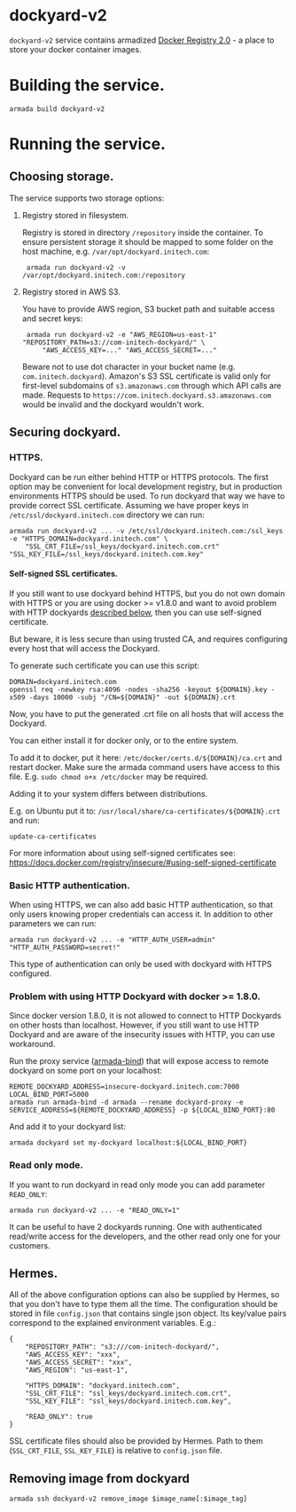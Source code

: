 # dockyard-v2

`dockyard-v2` service contains armadized [Docker Registry 2.0](https://github.com/docker/distribution) - a place to store
your docker container images.

# Building the service.

    armada build dockyard-v2


# Running the service.

## Choosing storage.

The service supports two storage options:

1. Registry stored in filesystem.

    Registry is stored in directory `/repository` inside the container.
    To ensure persistent storage it should be mapped to some folder on the host machine,
    e.g. `/var/opt/dockyard.initech.com`:

        armada run dockyard-v2 -v /var/opt/dockyard.initech.com:/repository


2. Registry stored in AWS S3.

    You have to provide AWS region, S3 bucket path and suitable access and secret keys:

        armada run dockyard-v2 -e "AWS_REGION=us-east-1" "REPOSITORY_PATH=s3://com-initech-dockyard/" \ 
            "AWS_ACCESS_KEY=..." "AWS_ACCESS_SECRET=..."

    Beware not to use dot character in your bucket name (e.g. `com.initech.dockyard`). Amazon's S3 SSL certificate
    is valid only for first-level subdomains of `s3.amazonaws.com` through which API calls are made.
    Requests to `https://com.initech.dockyard.s3.amazonaws.com` would be invalid and the dockyard wouldn't work.


## Securing dockyard.

### HTTPS.

Dockyard can be run either behind HTTP or HTTPS protocols.
The first option may be convenient for local development registry, but in production environments HTTPS should be used.
To run dockyard that way we have to provide correct SSL certificate.
Assuming we have proper keys in `/etc/ssl/dockyard.initech.com` directory we can run:

    armada run dockyard-v2 ... -v /etc/ssl/dockyard.initech.com:/ssl_keys -e "HTTPS_DOMAIN=dockyard.initech.com" \
        "SSL_CRT_FILE=/ssl_keys/dockyard.initech.com.crt" "SSL_KEY_FILE=/ssl_keys/dockyard.initech.com.key"

#### Self-signed SSL certificates.

If you still want to use dockyard behind HTTPS, but you do not own domain with HTTPS or you are using docker >= v1.8.0
and want to avoid problem with HTTP dockyards [described below](#problem-with-using-http-dockyard-with-docker--180),
then you can use self-signed certificate.

But beware, it is less secure than using trusted CA, and requires configuring every host that will access the
Dockyard.

To generate such certificate you can use this script:

    DOMAIN=dockyard.initech.com
    openssl req -newkey rsa:4096 -nodes -sha256 -keyout ${DOMAIN}.key -x509 -days 10000 -subj "/CN=${DOMAIN}" -out ${DOMAIN}.crt

Now, you have to put the generated .crt file on all hosts that will access the Dockyard.

You can either install it for docker only, or to the entire system.

To add it to docker, put it here: `/etc/docker/certs.d/${DOMAIN}/ca.crt` and restart docker.
Make sure the armada command users have access to this file. E.g. `sudo chmod o+x /etc/docker` may be required.

Adding it to your system differs between distributions.

E.g. on Ubuntu put it to:
`/usr/local/share/ca-certificates/${DOMAIN}.crt`
and run:

    update-ca-certificates

For more information about using self-signed certificates see:
https://docs.docker.com/registry/insecure/#using-self-signed-certificate

### Basic HTTP authentication.

When using HTTPS, we can also add basic HTTP authentication, so that only users knowing proper credentials can access it.
In addition to other parameters we can run:

    armada run dockyard-v2 ... -e "HTTP_AUTH_USER=admin" "HTTP_AUTH_PASSWORD=secret!"

This type of authentication can only be used with dockyard with HTTPS configured.

### Problem with using HTTP Dockyard with docker >= 1.8.0.

Since docker version 1.8.0, it is not allowed to connect to HTTP Dockyards on other hosts than localhost.
However, if you still want to use HTTP Dockyard and are aware of the insecurity issues with HTTP, you can use
workaround.

Run the proxy service ([armada-bind](https://github.com/armadaplatform/armada-bind)) that will expose access to remote
dockyard on some port on your localhost:

    REMOTE_DOCKYARD_ADDRESS=insecure-dockyard.initech.com:7000
    LOCAL_BIND_PORT=5000
    armada run armada-bind -d armada --rename dockyard-proxy -e SERVICE_ADDRESS=${REMOTE_DOCKYARD_ADDRESS} -p ${LOCAL_BIND_PORT}:80

And add it to your dockyard list:

    armada dockyard set my-dockyard localhost:${LOCAL_BIND_PORT}

### Read only mode.

If you want to run dockyard in read only mode you can add parameter `READ_ONLY`:

    armada run dockyard-v2 ... -e "READ_ONLY=1"

It can be useful to have 2 dockyards running. One with authenticated read/write access for the developers, and the other
read only one for your customers.


## Hermes.

All of the above configuration options can also be supplied by Hermes, so that you don't have to type them all the time.
The configuration should be stored in file `config.json` that contains single json object.
Its key/value pairs correspond to the explained environment variables.
E.g.:

    {
        "REPOSITORY_PATH": "s3:///com-initech-dockyard/",
        "AWS_ACCESS_KEY": "xxx",
        "AWS_ACCESS_SECRET": "xxx",
        "AWS_REGION": "us-east-1",

        "HTTPS_DOMAIN": "dockyard.initech.com",
        "SSL_CRT_FILE": "ssl_keys/dockyard.initech.com.crt",
        "SSL_KEY_FILE": "ssl_keys/dockyard.initech.com.key",

        "READ_ONLY": true
    }

SSL certificate files should also be provided by Hermes. Path to them (`SSL_CRT_FILE`, `SSL_KEY_FILE`) is relative to
`config.json` file.

## Removing image from dockyard

    armada ssh dockyard-v2 remove_image $image_name[:$image_tag]
